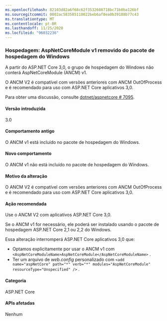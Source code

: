 ```yaml
---
ms.openlocfilehash: 82103d82a6f68c62f3532608718bc71b0ba126bf
ms.sourcegitcommit: 0802ac583585110022beb6af8ea0b39188b77c43
ms.translationtype: MT
ms.contentlocale: pt-BR
ms.lasthandoff: 11/25/2020
ms.locfileid: "96032236"
---
```

### <a name="hosting-aspnetcoremodule-v1-removed-from-windows-hosting-bundle"></a>Hospedagem: AspNetCoreModule v1 removido do pacote de hospedagem do Windows

A partir do ASP.NET Core 3,0, o grupo de hospedagem do Windows não conterá AspNetCoreModule (ANCM) v1.

O ANCM V2 é compatível com versões anteriores com ANCM OutOfProcess e é recomendado para uso com ASP.NET Core aplicativos 3,0.

Para obter uma discussão, consulte [dotnet/aspnetcore # 7095](https://github.com/dotnet/aspnetcore/issues/7095).

#### <a name="version-introduced"></a>Versão introduzida

3.0

#### <a name="old-behavior"></a>Comportamento antigo

O ANCM v1 está incluído no pacote de hospedagem do Windows.

#### <a name="new-behavior"></a>Novo comportamento

O ANCM v1 não está incluído no pacote de hospedagem do Windows.

#### <a name="reason-for-change"></a>Motivo da alteração

O ANCM V2 é compatível com versões anteriores com ANCM OutOfProcess e é recomendado para uso com ASP.NET Core aplicativos 3,0.

#### <a name="recommended-action"></a>Ação recomendada

Use o ANCM V2 com aplicativos ASP.NET Core 3,0.

Se o ANCM v1 for necessário, ele poderá ser instalado usando o pacote de hospedagem ASP.NET Core 2,1 ou 2,2 do Windows.

Essa alteração interromperá ASP.NET Core aplicativos 3,0 que:

- Optamos explicitamente por usar o ANCM v1 com `<AspNetCoreModuleName>AspNetCoreModule</AspNetCoreModuleName>` .
- Ter um arquivo de *web.config* personalizado com `<add name="aspNetCore" path="*" verb="*" modules="AspNetCoreModule" resourceType="Unspecified" />` .

#### <a name="category"></a>Categoria

ASP.NET Core

#### <a name="affected-apis"></a>APIs afetadas

Nenhum

<!-- 

#### Affected APIs

Not detectable via API analysis

-->
